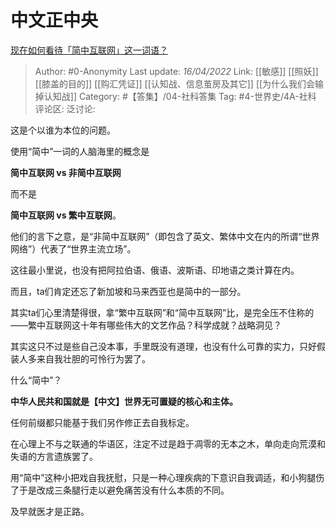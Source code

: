 # 中文正中央
[现在如何看待「简中互联网」这一词语？](https://www.zhihu.com/question/518908137/answer/2431825979)

> Author: #0-Anonymity
> Last update: *16/04/2022*
> Link: [[敏感]] [[照妖]] [[膝盖的目的]] [[购汇凭证]] [[认知战、信息茧房及其它]] [[为什么我们会输掉认知战]]
> Category: #【答集】/04-社科答集
> Tag: #4-世界史/4A-社科
> 评论区:
> 泛讨论:

这是个以谁为本位的问题。

使用“简中”一词的人脑海里的概念是

**简中互联网 vs 非简中互联网**

而不是

**简中互联网 vs 繁中互联网**。

他们的言下之意，是“非简中互联网”（即包含了英文、繁体中文在内的所谓“世界网络”）代表了“世界主流立场”。

这往最小里说，也没有把阿拉伯语、俄语、波斯语、印地语之类计算在内。

而且，ta们肯定还忘了新加坡和马来西亚也是简中的一部分。

其实ta们心里清楚得很，拿“繁中互联网”和“简中互联网”比，是完全压不住称的——繁中互联网这十年有哪些伟大的文艺作品？科学成就？战略洞见？

其实这只不过是些自己没本事，手里既没有道理，也没有什么可靠的实力，只好假装人多来自我壮胆的可怜行为罢了。

什么“简中”？

**中华人民共和国就是【中文】世界无可置疑的核心和主体。**

任何前缀都只能基于我们另作修正去自我标定。

在心理上不与之联通的华语区，注定不过是趋于凋零的无本之木，单向走向荒漠和失语的方言遗族罢了。

用“简中”这种小把戏自我抚慰，只是一种心理疾病的下意识自我调适，和小狗腿伤了于是改成三条腿行走以避免痛苦没有什么本质的不同。

及早就医才是正路。
